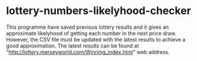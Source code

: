 # lottery-numbers-likelyhood-checker

This programme have saved previous lottery results and it gives an approximate likelyhood of getting each number in the next price draw. However, the CSV file must be updated 
with the latest results to achieve a good approximation. The latest results can be found at "http://lottery.merseyworld.com/Winning_index.html" web address.
